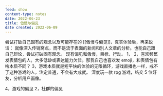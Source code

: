```yaml
---
feed: show
content-type: notes
date: 2022-06-23
title: 傲慢与偏见
date created: 2022-06-09
---
```

尝试打破自己固有的观念以及可能存在的 [[傲慢与偏见]]，真实体验后，再来说话：
就像深入传销窝点，而不是流于表面的新闻和别人文章的分析。也能自己跟自己辩论，尝试打破固有观念。
现有偏见和傲慢，目标，行动。
1，
2，喜欢频繁发表情包的人，大多低龄或表达能力欠佳。那我自己也喜欢发 emoji，和表情包有啥本质不同？
3，游戏本质就是短平快的体验的无限循环，游戏直播也一样，戒不了这种游戏的人，注定普通，不会有大成就。
 深度玩一款 rpg 游戏，结交 5 位好友，分析用户画像。

4，游戏的偏见
2，社群的偏见
